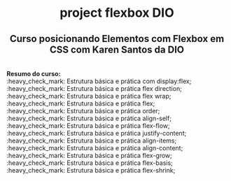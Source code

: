 <h1 align="center"> project flexbox DIO</h1>
<h2 align="center">Curso posicionando Elementos com Flexbox em CSS com Karen Santos da DIO</h2>
<br>
<strong>Resumo do curso:</strong><br>
:heavy_check_mark: Estrutura básica e prática com display:flex;<br>
:heavy_check_mark: Estrutura básica e prática flex direction;<br>
:heavy_check_mark: Estrutura básica e prática flex wrap;<br>
:heavy_check_mark: Estrutura básica e prática flex;<br>
:heavy_check_mark: Estrutura básica e prática order;<br>
:heavy_check_mark: Estrutura básica e prática align-self;<br>
:heavy_check_mark: Estrutura básica e prática flex-flow;<br>
:heavy_check_mark: Estrutura básica e prática justify-content;<br>
:heavy_check_mark: Estrutura básica e prática align-items;<br>
:heavy_check_mark: Estrutura básica e prática align-content;<br>
:heavy_check_mark: Estrutura básica e prática flex-grow;<br>
:heavy_check_mark: Estrutura básica e prática flex-basis;<br>
:heavy_check_mark: Estrutura básica e prática flex-shrink;<br>


